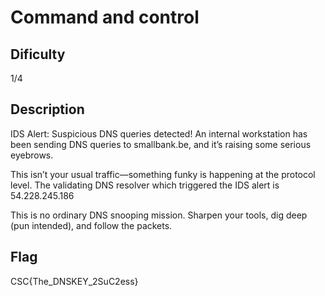 # Command and control

## Dificulty
1/4

## Description
IDS Alert: Suspicious DNS queries detected! An internal workstation has been sending DNS queries to smallbank.be,
and it’s raising some serious eyebrows.

This isn’t your usual traffic—something funky is happening at the protocol level.
The validating DNS resolver which triggered the IDS alert is 54.228.245.186

This is no ordinary DNS snooping mission. Sharpen your tools, dig deep (pun intended), and follow the packets.

## Flag
CSC{The_DNSKEY_2SuC2ess}
